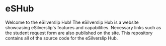 # eSHub
Welcome to the eSilverslip Hub! The eSilverslip Hub is a website showcasing eSilverslip's features and capabilities. Necessary links such as the student request form are also published on the site. This repository contains all of the source code for the eSilverslip Hub.
